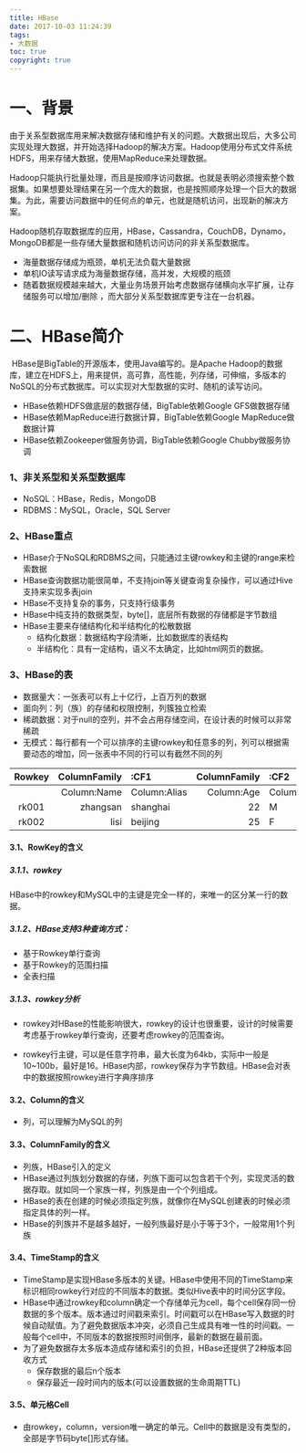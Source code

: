 ```yaml
---
title: HBase
date: 2017-10-03 11:24:39
tags:
- 大数据
toc: true
copyright: true
---
```


# 一、背景

​		由于关系型数据库用来解决数据存储和维护有关的问题。大数据出现后，大多公司实现处理大数据，并开始选择Hadoop的解决方案。Hadoop使用分布式文件系统HDFS，用来存储大数据，使用MapReduce来处理数据。

​		Hadoop只能执行批量处理，而且是按顺序访问数据。也就是表明必须搜索整个数据集。如果想要处理结果在另一个庞大的数据，也是按照顺序处理一个巨大的数据集。为此，需要访问数据中的任何点的单元，也就是随机访问，出现新的解决方案。

​		Hadoop随机存取数据库的应用，HBase，Cassandra，CouchDB，Dynamo，MongoDB都是一些存储大量数据和随机访问访问的非关系型数据库。

- 海量数据存储成为瓶颈，单机无法负载大量数据
- 单机IO读写请求成为海量数据存储，高并发，大规模的瓶颈
- 随着数据规模越来越大，大量业务场景开始考虑数据存储横向水平扩展，让存储服务可以增加/删除 ，而大部分关系型数据库更专注在一台机器。

# 二、HBase简介

​		HBase是BigTable的开源版本，使用Java编写的。是Apache Hadoop的数据库，建立在HDFS上，用来提供，高可靠，高性能，列存储，可伸缩，多版本的NoSQL的分布式数据库。可以实现对大型数据的实时、随机的读写访问。

- HBase依赖HDFS做底层的数据存储，BigTable依赖Google GFS做数据存储
- HBase依赖MapReduce进行数据计算，BigTable依赖Google MapReduce做数据计算
- HBase依赖Zookeeper做服务协调，BigTable依赖Google Chubby做服务协调

### 1、非关系型和关系型数据库

- NoSQL：HBase，Redis，MongoDB
- RDBMS：MySQL，Oracle，SQL Server

### 2、HBase重点

- HBase介于NoSQL和RDBMS之间，只能通过主键rowkey和主键的range来检索数据
- HBase查询数据功能很简单，不支持join等关键查询复杂操作，可以通过Hive支持来实现多表join
- HBase不支持复杂的事务，只支持行级事务
- HBase中纯支持的数据类型，byte[]，底层所有数据的存储都是字节数组
- HBase主要来存储结构化和半结构化的松散数据
  - 结构化数据：数据结构字段清晰，比如数据库的表结构
  - 半结构化：具有一定结构，语义不太确定，比如html网页的数据。

### 3、HBase的表

- 数据量大：一张表可以有上十亿行，上百万列的数据
- 面向列：列（族）的存储和权限控制，列簇独立检索
- 稀疏数据：对于null的空列，并不会占用存储空间，在设计表的时候可以非常稀疏
- 无模式：每行都有一个可以排序的主键rowkey和任意多的列，列可以根据需要动态的增加，同一张表中不同的行可以有截然不同的列

| Rowkey | ColumnFamily | :CF1         | ColumnFamily | :CF2       | TimeStamp |
| :----: | -----------: | :----------- | -----------: | :--------- | :-------: |
|        |  Column:Name | Column:Alias |   Column:Age | Column:Sex |           |
| rk001  |     zhangsan | shanghai     |           22 | M          |    T1     |
| rk002  |         lisi | beijing      |           25 | F          |    T2     |

#### 3.1、RowKey的含义

##### 3.1.1、rowkey

​		HBase中的rowkey和MySQL中的主键是完全一样的，来唯一的区分某一行的数据。

##### 3.1.2、HBase支持3种查询方式：

- 基于Rowkey单行查询
- 基于Rowkey的范围扫描
- 全表扫描

##### 3.1.3、rowkey分析

- rowkey对HBase的性能影响很大，rowkey的设计也很重要，设计的时候需要考虑基于rowkey单行查询，还要考虑rowkey的范围查询。

- rowkey行主键，可以是任意字符串，最大长度为64kb，实际中一般是10~100b，最好是16。HBase内部，rowkey保存为字节数组。HBase会对表中的数据按照rowkey进行字典序排序

#### 3.2、Column的含义

- 列，可以理解为MySQL的列

#### 3.3、ColumnFamily的含义

- 列族，HBase引入的定义
- HBase通过列族划分数据的存储，列族下面可以包含若干个列，实现灵活的数据存取。就如同一个家族一样，列族是由一个个列组成。
- HBase的表在创建的时候必须指定列族，就像你在MySQL创建表的时候必须指定具体的列一样。
- HBase的列族并不是越多越好，一般列族最好是小于等于3个，一般常用1个列族

#### 3.4、TimeStamp的含义

- TimeStamp是实现HBase多版本的关键。HBase中使用不同的TimeStamp来标识相同rowkey行对应的不同版本的数据。类似Hive表中的时间分区字段。
- HBase中通过rowkey和column确定一个存储单元为cell，每个cell保存同一份数据的多个版本。版本通过时间戳来索引。时间戳可以在HBase写入数据的时候自动赋值。为了避免数据版本冲突，必须自己生成具有唯一性的时间戳。一般每个cell中，不同版本的数据按照时间倒序，最新的数据在最前面。
- 为了避免数据存太多版本造成存储和索引的负担，HBase还提供了2种版本回收方式
  - 保存数据的最后n个版本
  - 保存最近一段时间内的版本(可以设置数据的生命周期TTL)

#### 3.5、单元格Cell

- 由rowkey，column，version唯一确定的单元。Cell中的数据是没有类型的，全部是字节码byte[]形式存储。